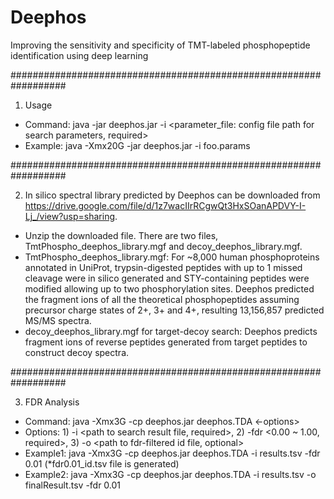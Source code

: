 # Deephos
Improving the sensitivity and specificity of TMT-labeled phosphopeptide identification using deep learning

##################################################################

1. Usage
- Command: java -jar deephos.jar -i <parameter_file: config file path for search parameters, required>
- Example: java -Xmx20G -jar deephos.jar -i foo.params

##################################################################

2. In silico spectral library predicted by Deephos can be downloaded from https://drive.google.com/file/d/1z7wacIIrRCgwQt3HxSOanAPDVY-I-Lj_/view?usp=sharing.
- Unzip the downloaded file. There are two files, TmtPhospho_deephos_library.mgf and decoy_deephos_library.mgf.
- TmtPhospho_deephos_library.mgf: For ~8,000 human phosphoproteins annotated in UniProt, trypsin-digested peptides with up to 1 missed cleavage were in silico generated and STY-containing peptides were modified allowing up to two phosphorylation sites. Deephos predicted the fragment ions of all the theoretical phosphopeptides assuming precursor charge states of 2+, 3+ and 4+, resulting 13,156,857 predicted MS/MS spectra.
- decoy_deephos_library.mgf for target-decoy search: Deephos predicts fragment ions of reverse peptides generated from target peptides to construct decoy spectra.

##################################################################

3. FDR Analysis
- Command: java -Xmx3G -cp deephos.jar deephos.TDA <-options>
- Options: 1) -i <path to search result file, required>, 2) -fdr <0.00 ~ 1.00, required>, 3) -o <path to fdr-filtered id file, optional>
- Example1: java -Xmx3G -cp deephos.jar deephos.TDA -i results.tsv -fdr 0.01 (*fdr0.01_id.tsv file is generated)
- Example2: java -Xmx3G -cp deephos.jar deephos.TDA -i results.tsv -o finalResult.tsv -fdr 0.01
